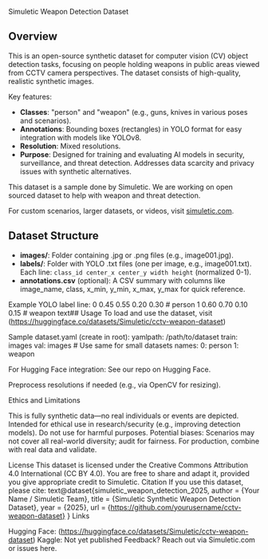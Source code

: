 Simuletic Weapon Detection Dataset

## Overview
This is an open-source synthetic dataset for computer vision (CV) object detection tasks, focusing on people holding weapons in public areas viewed from CCTV camera perspectives. The dataset consists of high-quality, realistic synthetic images.

Key features:
- **Classes**: "person" and "weapon" (e.g., guns, knives in various poses and scenarios).
- **Annotations**: Bounding boxes (rectangles) in YOLO format for easy integration with models like YOLOv8.
- **Resolution**: Mixed resolutions.
- **Purpose**: Designed for training and evaluating AI models in security, surveillance, and threat detection. Addresses data scarcity and privacy issues with synthetic alternatives.

This dataset is a sample done by Simuletic. We are working on open sourced dataset to help with weapon and threat detection.

For custom scenarios, larger datasets, or videos, visit [simuletic.com](https://simuletic.com).

## Dataset Structure
- **images/**: Folder containing .jpg or .png files (e.g., image001.jpg).
- **labels/**: Folder with YOLO .txt files (one per image, e.g., image001.txt). Each line: `class_id center_x center_y width height` (normalized 0-1).
- **annotations.csv** (optional): A CSV summary with columns like image_name, class, x_min, y_min, x_max, y_max for quick reference.

Example YOLO label line:
0 0.45 0.55 0.20 0.30  # person
1 0.60 0.70 0.10 0.15  # weapon
text## 
Usage
To load and use the dataset, visit (https://huggingface.co/datasets/Simuletic/cctv-weapon-dataset)



Sample dataset.yaml (create in root):
yamlpath: /path/to/dataset
train: images
val: images  # Use same for small datasets
names:
  0: person
  1: weapon

For Hugging Face integration: See our repo on Hugging Face.

Preprocess resolutions if needed (e.g., via OpenCV for resizing).

Ethics and Limitations

This is fully synthetic data—no real individuals or events are depicted.
Intended for ethical use in research/security (e.g., improving detection models). Do not use for harmful purposes.
Potential biases: Scenarios may not cover all real-world diversity; audit for fairness.
For production, combine with real data and validate.

License
This dataset is licensed under the Creative Commons Attribution 4.0 International (CC BY 4.0). You are free to share and adapt it, provided you give appropriate credit to Simuletic.
Citation
If you use this dataset, please cite:
text@dataset{simuletic_weapon_detection_2025,
  author = {Your Name / Simuletic Team},
  title = {Simuletic Synthetic Weapon Detection Dataset},
  year = {2025},
  url = {https://github.com/yourusername/cctv-weapon-dataset}
}
Links

Hugging Face: (https://huggingface.co/datasets/Simuletic/cctv-weapon-dataset)
Kaggle: Not yet published
Feedback? Reach out via Simuletic.com or issues here.
